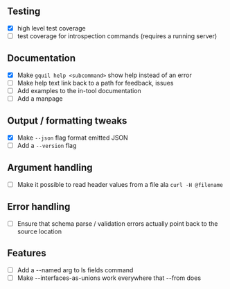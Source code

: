 ## Testing

- [x] high level test coverage
- [ ] test coverage for introspection commands (requires a running server)

## Documentation

- [x] Make `gquil help <subcommand>` show help instead of an error
- [ ] Make help text link back to a path for feedback, issues
- [ ] Add examples to the in-tool documentation
- [ ] Add a manpage

## Output / formatting tweaks

- [x] Make `--json` flag format emitted JSON
- [ ] Add a `--version` flag

## Argument handling

- [ ] Make it possible to read header values from a file ala `curl -H @filename`

## Error handling

- [ ] Ensure that schema parse / validation errors actually point back to the source location

## Features

- [ ] Add a --named arg to ls fields command
- [ ] Make --interfaces-as-unions work everywhere that --from does
